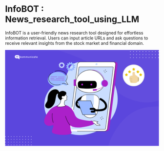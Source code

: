 # InfoBOT : News_research_tool_using_LLM

 InfoBOT is a user-friendly news research tool designed for effortless information retrieval. Users can input article URLs and ask questions to receive relevant insights from the stock market and financial domain.

 ![](download.png)
